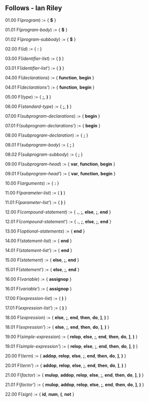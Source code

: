 ## Follows - Ian Riley

01.00 F(_program_) := {
  **$**
}

01.01 F(_program-body_) := {
  **$**
}

01.02 F(_program-subbody_) := {
  **$**
}

02.00 F(_id_) := {
  **:**
}

03.00 F(_identifier-list_) := {
  **)**
}

03.01 F(_identifier-list'_) := {
  **)**
}

04.00 F(_declarations_) := {
  **function**,
  **begin**
}

04.01 F(_declarations'_) := {
  **function**,
  **begin**
}

05.00 F(_type_) := {
  **;**,
  **)**
}

06.00 F(_standard-type_) := {
  **;**,
  **)**
}

07.00 F(_subprogram-declarations_) := {
  **begin**
}

07.01 F(_subprogram-declarations'_) := {
  **begin**
}

08.00 F(_subprogram-declaration_) := {
  **;**
}

08.01 F(_subprogram-body_) := {
  **;**
}

08.02 F(_subprogram-subbody_) := {
  **;**
}

09.00 F(_subprogram-head_) := {
  **var**,
  **function**,
  **begin**
}

09.01 F(_subprogram-head'_) := {
  **var**,
  **function**,
  **begin**
}

10.00 F(_arguments_) := {
  **:**
}

11.00 F(_parameter-list_) := {
  **)**
}

11.01 F(_parameter-list'_) := {
  **)**
}

12.00 F(_compound-statement_) := {
  **.**,
  **;**,
  **else**,
  **;**,
  **end**
}

12.01 F(_compound-statement'_) := {
  **.**,
  **;**,
  **else**,
  **;**,
  **end**
}

13.00 F(_optional-statements_) := {
  **end**
}

14.00 F(_statement-list_) := {
  **end**
}

14.01 F(_statement-list'_) := {
  **end**
}

15.00 F(_statement_) := {
  **else**,
  **;**,
  **end**
}

15.01 F(_statement'_) := {
  **else**,
  **;**,
  **end**
}

16.00 F(_variable_) := {
  **assignop**
}

16.01 F(_variable'_) := {
  **assignop**
}

17.00 F(_expression-list_) := {
  **)**
}

17.01 F(_expression-list'_) := {
  **)**
}

18.00 F(_expression_) := {
  **else**,
  **;**,
  **end**,
  **then**,
  **do**,
  **]**,
  **)**
}

18.01 F(_expression'_) := {
  **else**,
  **;**,
  **end**,
  **then**,
  **do**,
  **]**,
  **)**
}

19.00 F(_simple-expression_) := {
  **relop**,
  **else**,
  **;**,
  **end**,
  **then**,
  **do**,
  **]**,
  **)**
}

19.01 F(_simple-expression'_) := {
  **relop**,
  **else**,
  **;**,
  **end**,
  **then**,
  **do**,
  **]**,
  **)**
}

20.00 F(_term_) := {
  **addop**,
  **relop**,
  **else**,
  **;**,
  **end**,
  **then**,
  **do**,
  **]**,
  **)**
}

20.01 F(_term'_) := {
  **addop**,
  **relop**,
  **else**,
  **;**,
  **end**,
  **then**,
  **do**,
  **]**,
  **)**
}

21.00 F(_factor_) := {
  **mulop**,
  **addop**,
  **relop**,
  **else**,
  **;**,
  **end**,
  **then**,
  **do**,
  **]**,
  **)**
}

21.01 F(_factor'_) := {
  **mulop**,
  **addop**,
  **relop**,
  **else**,
  **;**,
  **end**,
  **then**,
  **do**,
  **]**,
  **)**
}

22.00 F(_sign_) := {
  **id**,
  **num**,
  **(**,
  **not**
}
